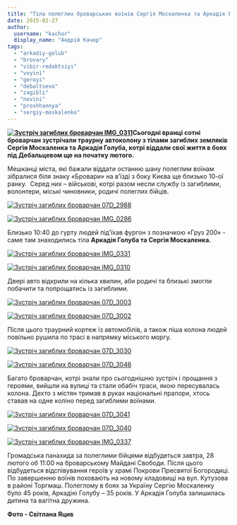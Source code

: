 ```yaml
---
title: "Тіла полеглих броварських воїнів Сергія Москаленка та Аркадія Голуба повернули додому - ФОТОРЕПОРТАЖ"
date: 2015-02-27
author: 
  username: "kachor"
  display_name: "Андрій Качор"
tags: 
  - "arkadiy-golub"
  - "brovary"
  - "vibir-redaktsiyi"
  - "voyini"
  - "geroyi"
  - "debaltsevo"
  - "zagibli"
  - "novini"
  - "proshhannya"
  - "sergiy-moskalenko"
---
```


**[![Зустріч загиблих броварчан IMG_0311](https://mpz.brovary.org/wp-content/uploads/2015/02/Zustrich-zagiblih-brovarchan-IMG_0311.jpg)](https://mpz.brovary.org/wp-content/uploads/2015/02/Zustrich-zagiblih-brovarchan-IMG_0311.jpg)Сьогодні вранці сотні броварчан зустрічали траурну автоколону з тілами загиблих земляків Сергія Москаленка та Аркадія Голуба, котрі віддали свої життя в боях під Дебальцевом ще на початку лютого.**

Мешканці міста, які бажали віддати останню шану полеглим воїнам зібралися біля знаку «Бровари» на в’їзді з боку Києва ще близько 10-ої ранку.  Серед них – військові, котрі разом несли службу із загиблими, волонтери, міські чиновники, родичі полеглих бійців.

[![Зустріч загиблих броварчан 07D_2988](https://mpz.brovary.org/wp-content/uploads/2015/02/Zustrich-zagiblih-brovarchan-07D_2988.jpg)](https://mpz.brovary.org/wp-content/uploads/2015/02/Zustrich-zagiblih-brovarchan-07D_2988.jpg)

[![Зустріч загиблих броварчан IMG_0286](https://mpz.brovary.org/wp-content/uploads/2015/02/Zustrich-zagiblih-brovarchan-IMG_0286.jpg)](https://mpz.brovary.org/wp-content/uploads/2015/02/Zustrich-zagiblih-brovarchan-IMG_0286.jpg)

Близько 10:40 до гурту людей під'їхав фургон з позначкою «Груз 200» - саме там знаходились тіла **Аркадія Голуба та Сергія Москаленка.**

[![Зустріч загиблих броварчан IMG_0331](https://mpz.brovary.org/wp-content/uploads/2015/02/Zustrich-zagiblih-brovarchan-IMG_0331.jpg)](https://mpz.brovary.org/wp-content/uploads/2015/02/Zustrich-zagiblih-brovarchan-IMG_0331.jpg)

[![Зустріч загиблих броварчан IMG_0310](https://mpz.brovary.org/wp-content/uploads/2015/02/Zustrich-zagiblih-brovarchan-IMG_0310.jpg)](https://mpz.brovary.org/wp-content/uploads/2015/02/Zustrich-zagiblih-brovarchan-IMG_0310.jpg)

Двері авто відкрили на кілька хвилин, аби родичі та близькі змогли побачити та попрощатись із загиблими.

[![Зустріч загиблих броварчан 07D_3003](https://mpz.brovary.org/wp-content/uploads/2015/02/Zustrich-zagiblih-brovarchan-07D_3003.jpg)](https://mpz.brovary.org/wp-content/uploads/2015/02/Zustrich-zagiblih-brovarchan-07D_3003.jpg)

[![Зустріч загиблих броварчан 07D_3002](https://mpz.brovary.org/wp-content/uploads/2015/02/Zustrich-zagiblih-brovarchan-07D_3002.jpg)](https://mpz.brovary.org/wp-content/uploads/2015/02/Zustrich-zagiblih-brovarchan-07D_3002.jpg)

Після цього траурний кортеж із автомобілів, а також піша колона людей повільно рушила по трасі в напрямку міського моргу.

[![Зустріч загиблих броварчан 07D_3030](https://mpz.brovary.org/wp-content/uploads/2015/02/Zustrich-zagiblih-brovarchan-07D_3030.jpg)](https://mpz.brovary.org/wp-content/uploads/2015/02/Zustrich-zagiblih-brovarchan-07D_3030.jpg)

[![Зустріч загиблих броварчан 07D_3046](https://mpz.brovary.org/wp-content/uploads/2015/02/Zustrich-zagiblih-brovarchan-07D_3046.jpg)](https://mpz.brovary.org/wp-content/uploads/2015/02/Zustrich-zagiblih-brovarchan-07D_3046.jpg)

Багато броварчан, котрі знали про сьогоднішню зустріч і прощання з героями, вийшли на вулиці та стали обабіч траси, якою пересувалась колона. Дехто з містян тримав в руках національні прапори, хтось ставав на одне коліно перед загиблими воїнами.

[![Зустріч загиблих броварчан 07D_3041](https://mpz.brovary.org/wp-content/uploads/2015/02/Zustrich-zagiblih-brovarchan-07D_3041.jpg)](https://mpz.brovary.org/wp-content/uploads/2015/02/Zustrich-zagiblih-brovarchan-07D_3041.jpg)

[![Зустріч загиблих броварчан 07D_3040](https://mpz.brovary.org/wp-content/uploads/2015/02/Zustrich-zagiblih-brovarchan-07D_3040.jpg)](https://mpz.brovary.org/wp-content/uploads/2015/02/Zustrich-zagiblih-brovarchan-07D_3040.jpg)

[![Зустріч загиблих броварчан IMG_0337](https://mpz.brovary.org/wp-content/uploads/2015/02/Zustrich-zagiblih-brovarchan-IMG_0337.jpg)](https://mpz.brovary.org/wp-content/uploads/2015/02/Zustrich-zagiblih-brovarchan-IMG_0337.jpg)

Громадська панахида за полеглими бійцями відбудеться завтра, 28 лютого об 11:00 на броварському Майдані Свободи. Після цього відбудеться відспівування героїв у храмі Покрови Пресвятої Богородиці. По завершенню воїнів поховають на новому кладовищі на вул. Кутузова в районі Торгмаш. Полеглому в боях за Україну Сергію Москаленку було 45 років, Аркадію Голубу – 35 років. У Аркадія Голуба залишилась дитина та вагітна дружина.

**Фото - Світлана Яцив**
